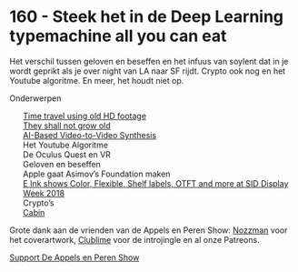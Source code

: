 # 160 - Steek het in de Deep Learning typemachine all you can eat

<p>Het verschil tussen geloven en beseffen en het infuus van soylent dat in je wordt geprikt als je over night van LA naar SF rijdt. Crypto ook nog en het Youtube algoritme. En meer, het houdt niet op.</p>

<p>Onderwerpen<br />
<ul><a href="https://youtu.be/fT4lDU-QLUY">Time travel using old HD footage</a><br />
<a href="https://youtu.be/YPlXlshA0Zc">They shall not grow old</a><br />
<a href="https://www.youtube.com/watch?v=GRQuRcpf5Gc&amp;feature=youtu.be">AI-Based Video-to-Video Synthesis</a><br />
Het Youtube Algoritme<br />
De Oculus Quest en VR<br />
Geloven en beseffen<br />
Apple gaat Asimov’s Foundation maken<br />
<a href="https://www.youtube.com/watch?v=ky-t00ubcU0&amp;feature=youtu.be">E Ink shows Color, Flexible, Shelf labels, OTFT and more at SID Display Week 2018</a><br />
Crypto’s<br />
<a href="https://www.ridecabin.com/">Cabin</a><br />
</ul><p>Grote dank aan de vrienden van de Appels en Peren Show: <a href="http://www.nozzman.com/">Nozzman</a> voor het coverartwork, <a href="http://twitter.com/#!/clublime">Clublime</a> voor de introjingle en al onze Patreons.</p></p><p><a href="https://www.patreon.com/appelsenperenshow" rel="payment">Support De Appels en Peren Show</a></p>
